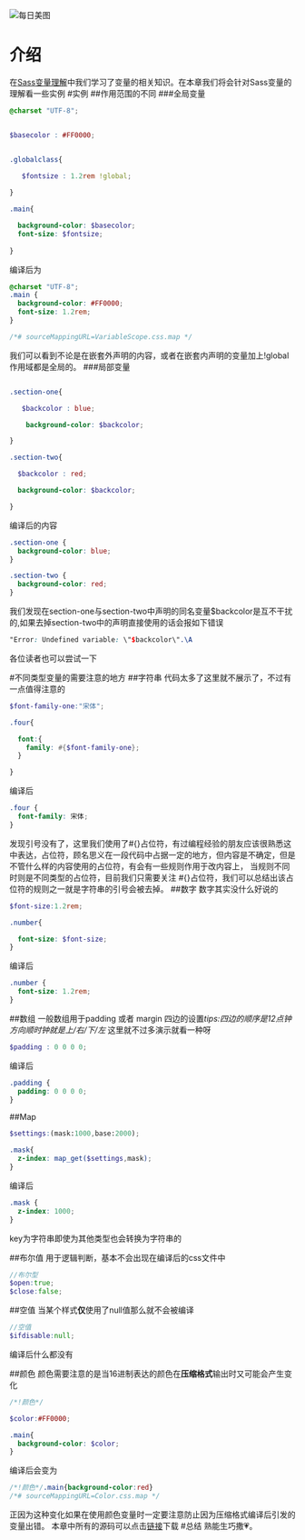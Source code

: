 ![每日美图](https://upload-images.jianshu.io/upload_images/13419832-4fee036b9b7c5157.jpg?imageMogr2/auto-orient/strip%7CimageView2/2/w/1240)
# 介绍
在[Sass变量理解](https://www.jianshu.com/p/dac3b4a67a9d)中我们学习了变量的相关知识。在本章我们将会针对Sass变量的理解看一些实例
#实例
##作用范围的不同
###全局变量
```scss
@charset "UTF-8";


$basecolor : #FF0000;


.globalclass{

   $fontsize : 1.2rem !global;
  
}

.main{

  background-color: $basecolor;
  font-size: $fontsize;
  
}

```
编译后为

```scss
@charset "UTF-8";
.main {
  background-color: #FF0000;
  font-size: 1.2rem;
}

/*# sourceMappingURL=VariableScope.css.map */
```
我们可以看到不论是在嵌套外声明的内容，或者在嵌套内声明的变量加上!global 作用域都是全局的。
###局部变量

```scss

.section-one{

   $backcolor : blue;

    background-color: $backcolor;

}

.section-two{

  $backcolor : red;

  background-color: $backcolor;

}
```
编译后的内容
```scss
.section-one {
  background-color: blue;
}

.section-two {
  background-color: red;
}
```
我们发现在section-one与section-two中声明的同名变量$backcolor是互不干扰的,如果去掉section-two中的声明直接使用的话会报如下错误
```scss
"Error: Undefined variable: \"$backcolor\".\A 
```
各位读者也可以尝试一下

#不同类型变量的需要注意的地方
##字符串
代码太多了这里就不展示了，不过有一点值得注意的
```scss
$font-family-one:"宋体";

.four{

  font:{
    family: #{$font-family-one};
  }

}
```
编译后
```scss
.four {
  font-family: 宋体;
}
```
发现引号没有了，这里我们使用了#{}占位符，有过编程经验的朋友应该很熟悉这中表达，占位符，顾名思义在一段代码中占据一定的地方，但内容是不确定，但是不管什么样的内容使用的占位符，有会有一些规则作用于改内容上，
当规则不同时则是不同类型的占位符，目前我们只需要关注 #{}占位符，我们可以总结出该占位符的规则之一就是字符串的引号会被去掉。
##数字
数字其实没什么好说的
```scss
$font-size:1.2rem;

.number{

  font-size: $font-size;
}
```
编译后
```scss
.number {
  font-size: 1.2rem;
}
```


##数组
一般数组用于padding 或者 margin 四边的设置*tips:四边的顺序是12点钟方向顺时钟就是上/右/下/左*
这里就不过多演示就看一种呀
```scss
$padding : 0 0 0 0;
```
编译后
```scss
.padding {
  padding: 0 0 0 0;
}
```
##Map
```scss
$settings:(mask:1000,base:2000);

.mask{
  z-index: map_get($settings,mask);
}
```
编译后
```scss
.mask {
  z-index: 1000;
}
```
key为字符串即使为其他类型也会转换为字符串的

##布尔值
用于逻辑判断，基本不会出现在编译后的css文件中
```scss
//布尔型
$open:true;
$close:false;
```

##空值
当某个样式**仅**使用了null值那么就不会被编译
```scss
//空值
$ifdisable:null;
```
编译后什么都没有

##颜色
颜色需要注意的是当16进制表达的颜色在**压缩格式**输出时又可能会产生变化
```scss
/*!颜色*/

$color:#FF0000;

.main{
  background-color: $color;
}
```
编译后会变为
```scss
/*!颜色*/.main{background-color:red}
/*# sourceMappingURL=Color.css.map */
```
正因为这种变化如果在使用颜色变量时一定要注意防止因为压缩格式编译后引发的变量出错。
本章中所有的源码可以点击[链接](https://github.com/OnlyPiglet/Sass)下载
#总结
熟能生巧撒💗。
